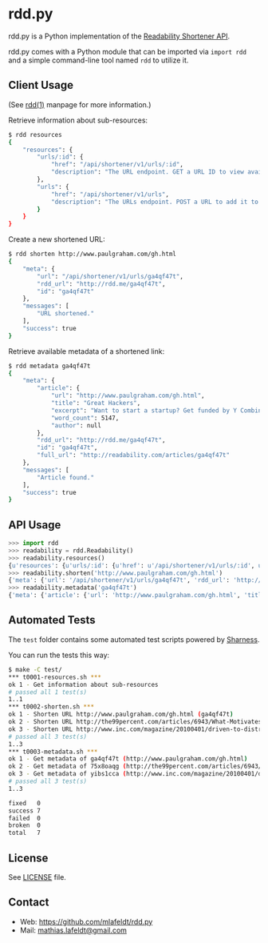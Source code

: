 rdd.py
======

rdd.py is a Python implementation of the [Readability Shortener API].

rdd.py comes with a Python module that can be imported via `import rdd` and a
simple command-line tool named `rdd` to utilize it.


Client Usage
------------

(See [rdd(1)] manpage for more information.)

Retrieve information about sub-resources:

```sh
$ rdd resources
{
    "resources": {
        "urls/:id": {
            "href": "/api/shortener/v1/urls/:id",
            "description": "The URL endpoint. GET a URL ID to view available metadata of a shortened link."
        },
        "urls": {
            "href": "/api/shortener/v1/urls",
            "description": "The URLs endpoint. POST a URL to add it to the shortener."
        }
    }
}
```

Create a new shortened URL:

```sh
$ rdd shorten http://www.paulgraham.com/gh.html
{
    "meta": {
        "url": "/api/shortener/v1/urls/ga4qf47t",
        "rdd_url": "http://rdd.me/ga4qf47t",
        "id": "ga4qf47t"
    },
    "messages": [
        "URL shortened."
    ],
    "success": true
}
```

Retrieve available metadata of a shortened link:

```sh
$ rdd metadata ga4qf47t
{
    "meta": {
        "article": {
            "url": "http://www.paulgraham.com/gh.html",
            "title": "Great Hackers",
            "excerpt": "Want to start a startup? Get funded by Y Combinator . July 2004 (This essay is derived from a talk at Oscon 2004.) A few months ago I finished a new book , and in reviews I keep noticing words like&hellip;",
            "word_count": 5147,
            "author": null
        },
        "rdd_url": "http://rdd.me/ga4qf47t",
        "id": "ga4qf47t",
        "full_url": "http://readability.com/articles/ga4qf47t"
    },
    "messages": [
        "Article found."
    ],
    "success": true
}
```


API Usage
---------

```python
>>> import rdd
>>> readability = rdd.Readability()
>>> readability.resources()
{u'resources': {u'urls/:id': {u'href': u'/api/shortener/v1/urls/:id', u'description': u'The URL endpoint. GET a URL ID to view available metadata of a shortened link.'}, u'urls': {u'href': u'/api/shortener/v1/urls', u'description': u'The URLs endpoint. POST a URL to add it to the shortener.'}}}
>>> readability.shorten('http://www.paulgraham.com/gh.html')
{'meta': {'url': '/api/shortener/v1/urls/ga4qf47t', 'rdd_url': 'http://rdd.me/ga4qf47t', 'id': 'ga4qf47t'}, 'messages': ['URL shortened.'], 'success': True}
>>> readability.metadata('ga4qf47t')
{'meta': {'article': {'url': 'http://www.paulgraham.com/gh.html', 'title': 'Great Hackers', 'excerpt': 'Want to start a startup? Get funded by Y Combinator . July 2004 (This essay is derived from a talk at Oscon 2004.) A few months ago I finished a new book , and in reviews I keep noticing words like&hellip;', 'word_count': 5147, 'author': None}, 'rdd_url': 'http://rdd.me/ga4qf47t', 'id': 'ga4qf47t', 'full_url': 'http://readability.com/articles/ga4qf47t'}, 'messages': ['Article found.'], 'success': True}
```


Automated Tests
---------------

The `test` folder contains some automated test scripts powered by [Sharness].

You can run the tests this way:

```sh
$ make -C test/
*** t0001-resources.sh ***
ok 1 - Get information about sub-resources
# passed all 1 test(s)
1..1
*** t0002-shorten.sh ***
ok 1 - Shorten URL http://www.paulgraham.com/gh.html (ga4qf47t)
ok 2 - Shorten URL http://the99percent.com/articles/6943/What-Motivates-Us-To-Do-Great-Work (75x8oaqg)
ok 3 - Shorten URL http://www.inc.com/magazine/20100401/driven-to-distraction.html (yibs1cca)
# passed all 3 test(s)
1..3
*** t0003-metadata.sh ***
ok 1 - Get metadata of ga4qf47t (http://www.paulgraham.com/gh.html)
ok 2 - Get metadata of 75x8oaqg (http://the99percent.com/articles/6943/What-Motivates-Us-To-Do-Great-Work)
ok 3 - Get metadata of yibs1cca (http://www.inc.com/magazine/20100401/driven-to-distraction.html)
# passed all 3 test(s)
1..3

fixed   0
success 7
failed  0
broken  0
total   7
```


License
-------

See [LICENSE] file.


Contact
-------

* Web: <https://github.com/mlafeldt/rdd.py>
* Mail: <mathias.lafeldt@gmail.com>


[LICENSE]: https://github.com/mlafeldt/rdd.py/blob/master/LICENSE
[Readability Shortener API]: https://www.readability.com/publishers/rdd
[Sharness]: https://github.com/mlafeldt/Sharness
[rdd(1)]: http://mlafeldt.github.com/rdd.py/rdd.1.html
